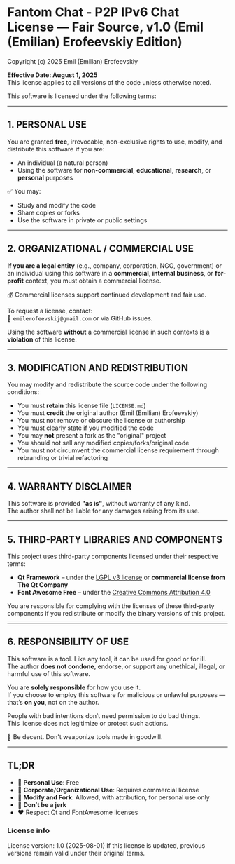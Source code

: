 # Fantom Chat - P2P IPv6 Chat License — Fair Source, v1.0 (Emil (Emilian) Erofeevskiy Edition)

Copyright (c) 2025 Emil (Emilian) Erofeevskiy

**Effective Date: August 1, 2025**  
This license applies to all versions of the code unless otherwise noted.

This software is licensed under the following terms:

---

## 1. PERSONAL USE

You are granted **free**, irrevocable, non-exclusive rights to use, modify, and distribute this software **if** you are:

- An individual (a natural person)
- Using the software for **non-commercial**, **educational**, **research**, or **personal** purposes

✅ You may:  
- Study and modify the code  
- Share copies or forks  
- Use the software in private or public settings

---

## 2. ORGANIZATIONAL / COMMERCIAL USE

**If you are a legal entity** (e.g., company, corporation, NGO, government) or an individual using this software in a **commercial**, **internal business**, or **for-profit** context, you must obtain a commercial license.

💰 Commercial licenses support continued development and fair use.

To request a license, contact:  
📧 `emilerofeevskij@gmail.com` or via GitHub issues.

Using the software **without** a commercial license in such contexts is a **violation** of this license.

---

## 3. MODIFICATION AND REDISTRIBUTION

You may modify and redistribute the source code under the following conditions:

- You must **retain** this license file (`LICENSE.md`)
- You must **credit** the original author (Emil (Emilian) Erofeevskiy)
- You must not remove or obscure the license or authorship
- You must clearly state if you modified the code
- You may **not** present a fork as the "original" project
- You should not sell any modified copies/forks/original code
- You must not circumvent the commercial license requirement through rebranding or trivial refactoring

---

## 4. WARRANTY DISCLAIMER

This software is provided **"as is"**, without warranty of any kind.  
The author shall not be liable for any damages arising from its use.

---

## 5. THIRD-PARTY LIBRARIES AND COMPONENTS

This project uses third-party components licensed under their respective terms:

- **Qt Framework** – under the [LGPL v3 license](https://www.gnu.org/licenses/lgpl-3.0.html) or **commercial license from The Qt Company**
- **Font Awesome Free** – under the [Creative Commons Attribution 4.0](https://fontawesome.com/license/free)

You are responsible for complying with the licenses of these third-party components if you redistribute or modify the binary versions of this project.

---

## 6. RESPONSIBILITY OF USE

This software is a tool. Like any tool, it can be used for good or for ill.  
The author **does not condone**, endorse, or support any unethical, illegal, or harmful use of this software.

You are **solely responsible** for how you use it.  
If you choose to employ this software for malicious or unlawful purposes — that’s **on you**, not on the author.  

People with bad intentions don’t need permission to do bad things.  
This license does not legitimize or protect such actions.

🔔 Be decent. Don't weaponize tools made in goodwill.

---

## TL;DR

- 🧍 **Personal Use**: Free  
- 🏢 **Corporate/Organizational Use**: Requires commercial license  
- 🔧 **Modify and Fork**: Allowed, with attribution, for personal use only
- 🧠 **Don’t be a jerk**  
- ❤️ Respect Qt and FontAwesome licenses

### License info
License version: 1.0 (2025-08-01)
If this license is updated, previous versions remain valid under their original terms.
